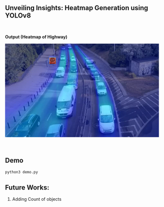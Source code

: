 ##  Unveiling Insights: Heatmap Generation using YOLOv8 

<br/>

**Output (Heatmap of Highway)**

![image](assets/result.png)

<br/>


## Demo 

```bash
python3 demo.py
```


## Future Works:
1. Adding Count of objects 